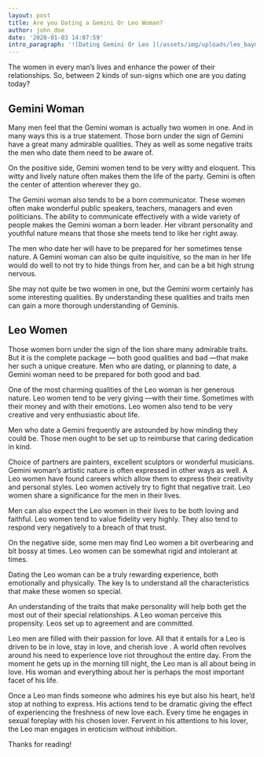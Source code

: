 ```yaml
---
layout: post
title: Are you Dating a Gemini Or Leo Woman?
author: john_doe
date: '2020-01-03 14:07:59'
intro_paragraph: '![Dating Gemini Or Leo ](/assets/img/uploads/leo_baymdr-1-.jpg)'
---
```

The women in every man’s lives and enhance the power of their relationships. So, between 2 kinds of sun-signs which one are you dating today?

## Gemini Woman

Many men feel that the Gemini woman is actually two women in one. And in many ways this is a true statement. Those born under the sign of Gemini have a great many admirable qualities. They as well as some negative traits the men who date them need to be aware of.

On the positive side, Gemini women tend to be very witty and eloquent. This witty and lively nature often makes them the life of the party. Gemini is often the center of attention wherever they go.

The Gemini woman also tends to be a born communicator. These women often make wonderful public speakers, teachers, managers and even politicians. The ability to communicate effectively with a wide variety of people makes the Gemini woman a born leader. Her vibrant personality and youthful nature means that those she meets tend to like her right away.

The men who date her will have to be prepared for her sometimes tense nature. A Gemini woman can also be quite inquisitive, so the man in her life would do well to not try to hide things from her, and can be a bit high strung nervous.

She may not quite be two women in one, but the Gemini worm certainly has some interesting qualities. By understanding these qualities and traits men can gain a more thorough understanding of Geminis.

## Leo Women

Those women born under the sign of the lion share many admirable traits. But it is the complete package — both good qualities and bad —that make her such a unique creature. Men who are dating, or planning to date, a Gemini woman need to be prepared for both good and bad.

One of the most charming qualities of the Leo woman is her generous nature. Leo women tend to be very giving —with their time. Sometimes with their money and with their emotions. Leo women also tend to be very creative and very enthusiastic about life.

Men who date a Gemini frequently are astounded by how minding they could be. Those men ought to be set up to reimburse that caring dedication in kind.

Choice of partners are painters, excellent sculptors or wonderful musicians. Gemini woman’s artistic nature is often expressed in other ways as well. A Leo women have found careers which allow them to express their creativity and personal styles. Leo women actively try to fight that negative trait. Leo women share a significance for the men in their lives.

Men can also expect the Leo women in their lives to be both loving and faithful. Leo women tend to value fidelity very highly. They also tend to respond very negatively to a breach of that trust.

On the negative side, some men may find Leo women a bit overbearing and bit bossy at times. Leo women can be somewhat rigid and intolerant at times.

Dating the Leo woman can be a truly rewarding experience, both emotionally and physically. The key Is to understand all the characteristics that make these women so special.

An understanding of the traits that make personality will help both get the most out of their special relationships. A Leo woman perceive this propensity. Leos set up to agreement and are committed.

Leo men are filled with their passion for love. All that it entails for a Leo is driven to be in love, stay in love, and cherish love . A world often revolves around his need to experience love riot throughout the entire day. From the moment he gets up in the morning till night, the Leo man is all about being in love. His woman and everything about her is perhaps the most important facet of his life.

Once a Leo man finds someone who admires his eye but also his heart, he’d stop at nothing to express. His actions tend to be dramatic giving the effect of experiencing the freshness of new love each. Every time he engages in sexual foreplay with his chosen lover. Fervent in his attentions to his lover, the Leo man engages in eroticism without inhibition.

Thanks for reading!
